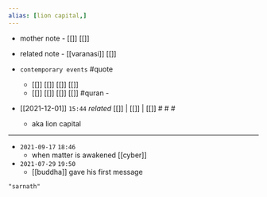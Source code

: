 ```yaml
---
alias: [lion capital,]
---
```

- mother note - [[]] [[]]
- related note - [[varanasi]] [[]]
- `contemporary events` #quote 
	- [[]] [[]] [[]] [[]]
	- [[]] [[]] [[]] [[]] #quran - 

- [[2021-12-01]]  `15:44` _related_ [[]] | [[]] | [[]] # # #
	- aka lion capital
******************************
- `2021-09-17`  `18:46`
	- when matter is awakened [[cyber]]
- `2021-07-29`  `19:50`
	- [[buddha]] gave his first message

```query
"sarnath"
```